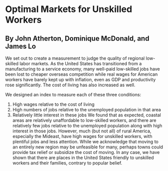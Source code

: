 # Optimal Markets for Unskilled Workers
## By John Atherton, Dominique McDonald, and James Lo

We set out to create a measurement to judge the quality of regional low-skilled labor markets. As the United States has transitioned from a manufacturing to a service economy, many well-paid low-skilled jobs have been lost to cheaper overseas competition while real wages for American workers have barely kept up with inflation, even as GDP and productivity rose significantly. The cost of living has also increased as well. 

We designed an index to measure each of these three conditions:
   1. High wages relative to the cost of living
   2. High numbers of jobs relative to the unemployed population in that area
   3. Relatively little interest in these jobs
We found that as expected, coastal areas are relatively unaffordable to low-skilled workers, and there are relatively few jobs relative to the unemployed population along with high interest in those jobs. However, much (but not all) of rural America, especially the Mideast, have high wages for unskilled workers, with plentiful jobs and less attention. While we acknowledge that moving to an entirely new region may be unfeasible for many, perhaps towns could provide tax relief or subsidize the cost of moving. In any case, we have shown that there are places in the United States friendly to unskilled workers and their families, contrary to popular belief.
